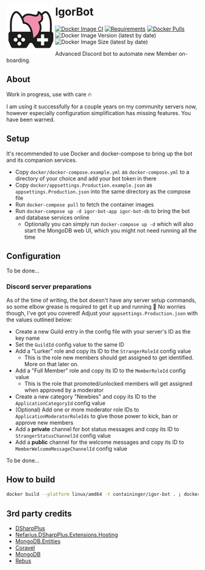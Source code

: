 # <img src="assets/NSS-128x128.png" align="left" />IgorBot

[![Docker Image CI](https://github.com/nefarius/IgorBot/actions/workflows/docker-image.yml/badge.svg)](https://github.com/nefarius/IgorBot/actions/workflows/docker-image.yml)
[![Requirements](https://img.shields.io/badge/Requirements-.NET%208.0-blue.svg)](https://github.com/dotnet/core/blob/main/release-notes/8.0/supported-os.md)
[![Docker Pulls](https://img.shields.io/docker/pulls/containinger/igor-bot)](https://hub.docker.com/r/containinger/igor-bot)
![Docker Image Version (latest by date)](https://img.shields.io/docker/v/containinger/igor-bot)
![Docker Image Size (latest by date)](https://img.shields.io/docker/image-size/containinger/igor-bot)

Advanced Discord bot to automate new Member on-boarding.

## About

Work in progress, use with care 🔥

I am using it successfully for a couple years on my community servers now, however especially configuration
simplification has missing features. You have been warned.

## Setup

It's recommended to use Docker and docker-compose to bring up the bot and its companion services.

- Copy `docker/docker-compose.example.yml` as `docker-compose.yml` to a directory of your choice and add your bot token
  in there
- Copy `docker/appsettings.Production.example.json` as `appsettings.Production.json` into the same directory as the
  compose file
- Run `docker-compose pull` to fetch the container images
- Run `docker-compose up -d igor-bot-app igor-bot-db` to bring the bot and database services online
    - Optionally you can simply run `docker-compose up -d` which will also start the MongoDB web UI, which you might not
      need running all the time

## Configuration

To be done...

### Discord server preparations

As of the time of writing, the bot doesn't have any server setup commands, so some elbow grease is required to get it up
and running 💪 No worries though, I've got you covered! Adjust your `appsettings.Production.json` with the values
outlined below:

- Create a new Guild entry in the config file with your server's ID as the key name
- Set the `GuildId` config value to the same ID
- Add a "Lurker" role and copy its ID to the `StrangerRoleId` config value
    - This is the role new members should get assigned to get identified. More on that later on.
- Add a "Full Member" role and copy its ID to the `MemberRoleId` config value
    - This is the role that promoted/unlocked members will get assigned when approved by a moderator
- Create a new category "Newbies" and copy its ID to the `ApplicationCategoryId` config value
- (Optional) Add one or more moderator role IDs to `ApplicationModeratorRoleIds` to give those power to kick, ban or
  approve new members
- Add a **private** channel for bot status messages and copy its ID to `StrangerStatusChannelId` config value
- Add a **public** channel for the welcome messages and copy its ID to `MemberWelcomeMessageChannelId` config value

To be done...

## How to build

```bash
docker build --platform linux/amd64 -t containinger/igor-bot . ; docker push containinger/igor-bot
```

## 3rd party credits

- [DSharpPlus](https://github.com/DSharpPlus/DSharpPlus)
- [Nefarius.DSharpPlus.Extensions.Hosting](https://github.com/nefarius/Nefarius.DSharpPlus.Extensions.Hosting)
- [MongoDB.Entities](https://mongodb-entities.com/)
- [Coravel](https://docs.coravel.net/)
- [MongoDB](https://www.mongodb.com/)
- [Rebus](https://github.com/rebus-org/Rebus)
